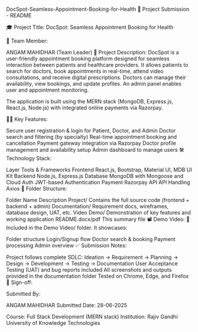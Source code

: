 DocSpot-Seamless-Appointment-Booking-for-Health 📘 Project Submission - README

🎓 Project Title: DocSpot: Seamless Appointment Booking for Health

👥 Team Member:

ANGAM MAHIDHAR (Team Leader)
📝 Project Description: DocSpot is a user-friendly appointment booking platform designed for seamless interaction between patients and healthcare providers. It allows patients to search for doctors, book appointments in real-time, attend video consultations, and receive digital prescriptions. Doctors can manage their availability, view bookings, and update profiles. An admin panel enables user and appointment monitoring.

The application is built using the MERN stack (MongoDB, Express.js, React.js, Node.js) with integrated online payments via Razorpay.

🧑‍⚕ Key Features:

Secure user registration & login for Patient, Doctor, and Admin Doctor search and filtering (by specialty) Real-time appointment booking and cancellation Payment gateway integration via Razorpay Doctor profile management and availability setup Admin dashboard to manage users 🛠 Technology Stack:

Layer Tools & Frameworks Frontend React.js, Bootstrap, Material UI, MDB UI Kit Backend Node.js, Express.js Database MongoDB with Mongoose and Cloud Auth JWT-based Authentication Payment Razorpay API API Handling Axios 📁 Folder Structure:

Folder Name Description Project/ Contains the full source code (frontend + backend + admin) Documentation/ Requirement docs, wireframes, database design, UAT, etc. Video Demo/ Demonstration of key features and working application README.docx/pdf This summary file 📽 Demo Video: 📁 Included in the Demo Video/ folder. It showcases:

Folder structure Login/Signup flow Doctor search & booking Payment processing Admin overview ✅ Submission Notes:

Project follows complete SDLC: Ideation → Requirement → Planning → Design → Development → Testing → Documentation User Acceptance Testing (UAT) and bug reports included All screenshots and outputs provided in the documentation folder Tested on Chrome, Edge, and Firefox 🔏 Sign-off:

Submitted By:

ANGAM MAHIDHAR Submitted Date: 28-06-2025

Course: Full Stack Development (MERN stack) Institution: Rajiv Gandhi University of Knowledge Technologies